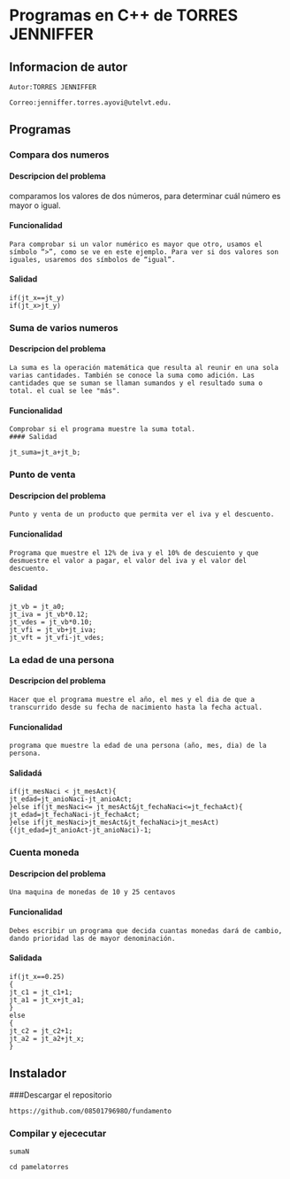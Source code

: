 # Programas en C++ de TORRES JENNIFFER
## Informacion de autor 
`Autor:TORRES JENNIFFER`

`Correo:jenniffer.torres.ayovi@utelvt.edu.`

## Programas
### Compara dos numeros
#### Descripcion del problema 
comparamos los valores de dos números, para determinar cuál número es mayor o igual.

#### Funcionalidad
```
Para comprobar si un valor numérico es mayor que otro, usamos el símbolo “>”, como se ve en este ejemplo. Para ver si dos valores son iguales, usaremos dos símbolos de “igual”.
```
#### Salidad
```
if(jt_x==jt_y)
if(jt_x>jt_y)
```
### Suma de varios numeros
#### Descripcion del problema 
```
La suma es la operación matemática que resulta al reunir en una sola varias cantidades. También se conoce la suma como adición. Las cantidades que se suman se llaman sumandos y el resultado suma o total. el cual se lee "más".
```
#### Funcionalidad
```
Comprobar si el programa muestre la suma total.
#### Salidad
```
```
jt_suma=jt_a+jt_b;
```
### Punto de venta
#### Descripcion del problema 
```
Punto y venta de un producto que permita ver el iva y el descuento.
```
#### Funcionalidad
```
Programa que muestre el 12% de iva y el 10% de descuiento y que desmuestre el valor a pagar, el valor del iva y el valor del descuento.
```
#### Salidad
```
jt_vb = jt_a0;
jt_iva = jt_vb*0.12;
jt_vdes = jt_vb*0.10;
jt_vfi = jt_vb+jt_iva;
jt_vft = jt_vfi-jt_vdes;
```
### La edad de una persona
#### Descripcion del problema 
```
Hacer que el programa muestre el año, el mes y el dia de que a transcurrido desde su fecha de nacimiento hasta la fecha actual.
```
#### Funcionalidad
```
programa que muestre la edad de una persona (año, mes, dia) de la persona.
```
#### Salidadá
```
if(jt_mesNaci < jt_mesAct){
jt_edad=jt_anioNaci-jt_anioAct;
}else if(jt_mesNaci<= jt_mesAct&jt_fechaNaci<=jt_fechaAct){
jt_edad=jt_fechaNaci-jt_fechaAct;
}else if(jt_mesNaci>jt_mesAct&jt_fechaNaci>jt_mesAct){(jt_edad=jt_anioAct-jt_anioNaci)-1;
```
### Cuenta moneda
#### Descripcion del problema
```
Una maquina de monedas de 10 y 25 centavos
```
#### Funcionalidad
```
Debes escribir un programa que decida cuantas monedas dará de cambio, dando prioridad las de mayor denominación. 
```
#### Salidada
```
if(jt_x==0.25)
{
jt_c1 = jt_c1+1;
jt_a1 = jt_x+jt_a1;
}
else
{
jt_c2 = jt_c2+1;
jt_a2 = jt_a2+jt_x;
}
```
## Instalador
###Descargar el repositorio
```
https://github.com/0850179698O/fundamento
```
### Compilar y ejececutar
```
sumaN
```
```
cd pamelatorres
```
